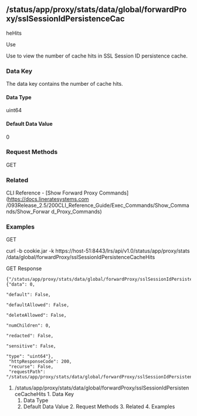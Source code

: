 ## /status/app/proxy/stats/data/global/forwardProxy/sslSessionIdPersistenceCac
heHits

Use

Use to view the number of cache hits in SSL Session ID persistence cache.

### Data Key

The data key contains the number of cache hits.

#### Data Type

uint64

#### Default Data Value

0

### Request Methods

GET

### Related

CLI Reference - [Show Forward Proxy Commands](https://docs.lineratesystems.com
/093Release_2.5/200CLI_Reference_Guide/Exec_Commands/Show_Commands/Show_Forwar
d_Proxy_Commands)

### Examples

GET

curl -b cookie.jar -k https://host-51:8443/lrs/api/v1.0/status/app/proxy/stats
/data/global/forwardProxy/sslSessionIdPersistenceCacheHits

GET Response

    
    {"/status/app/proxy/stats/data/global/forwardProxy/sslSessionIdPersistenceCacheHits": {"data": 0,
                                                                                            "default": False,
                                                                                            "defaultAllowed": False,
                                                                                            "deleteAllowed": False,
                                                                                            "numChildren": 0,
                                                                                            "redacted": False,
                                                                                            "sensitive": False,
                                                                                            "type": "uint64"},
     "httpResponseCode": 200,
     "recurse": False,
     "requestPath": "/status/app/proxy/stats/data/global/forwardProxy/sslSessionIdPersistenceCacheHits"}
    

  1. /status/app/proxy/stats/data/global/forwardProxy/sslSessionIdPersistenceCacheHits
    1. Data Key
      1. Data Type
      2. Default Data Value
    2. Request Methods
    3. Related
    4. Examples

